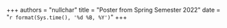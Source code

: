 +++
authors = "nullchar"
title = "Poster from Spring Semester 2022"
date = "`r format(Sys.time(), '%d %B, %Y')`"
+++
